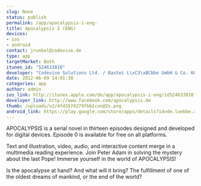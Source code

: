 ```yaml
--- 
slug: None
status: publish
permalink: /app/apocalypsis-i-eng-
title: Apocalypsis I (ENG)
devices: 
- ios
- android
contact: jrunkel@codevise.de
type: app
targetMarket: Both
itunes_id: "524633816"
developer: "Codevise Solutions Ltd. / Bastei L\xC3\xBCbbe GmbH & Co. KG"
date: 2012-06-09 14:01:38
categories: app
author: admin
ios_link: http://itunes.apple.com/de/app/apocalypsis-i-eng/id524633816?mt=8%26ign-mpt=uo%3D2
developer_link: http://www.facebook.com/apocalypsis.de
thumb: /uploads/v2/4fd3574279fbbIcon@2x.png
android_link: https://play.google.com/store/apps/details?id=de.luebbe.apocalypsisen&feature=search_result#?t=W251bGwsMSwxLDEsImRlLmx1ZWJiZS5hcG9jYWx5cHNpc2VuIl0.
---
```



APOCALYPSIS is a serial novel in thirteen episodes designed and developed for digital devices. Episode 0 is available for free on all platforms.  

  

Text and illustration, video, audio, and interactive content merge in a multimedia reading experience. Join Peter Adam in solving the mystery about the last Pope! Immerse yourself in the world of APOCALYPSIS!  

  

Is the apocalypse at hand? And what will it bring? The fulfillment of one of the oldest dreams of mankind, or the end of the world?
